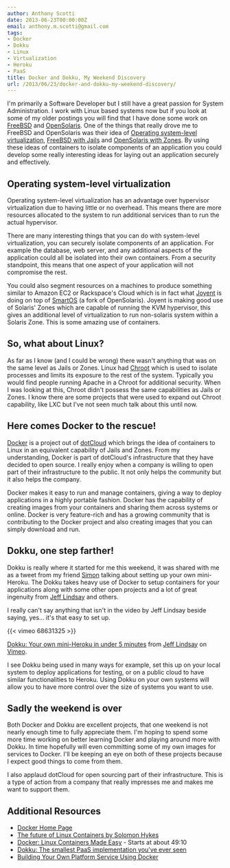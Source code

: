 ```yaml
---
author: Anthony Scotti
date: 2013-06-23T00:00:00Z
email: anthony.m.scotti@gmail.com
tags:
- Docker
- Dokku
- Linux
- Virtualization
- Heroku
- PaaS
title: Docker and Dokku, My Weekend Discovery
url: /2013/06/23/docker-and-dokku-my-weekend-discovery/
---
```


I'm primarily a Software Developer but I still have a great passion for System Administration. I work with Linux based systems now but if you look at some of my older postings you will find that I have done some work on [FreeBSD](http://www.freebsd.org) and [OpenSolaris](https://en.wikipedia.org/wiki/OpenSolaris). One of the things that really drove me to FreeBSD and OpenSolaris was their idea of [Operating system-level virtualization](http://en.wikipedia.org/wiki/Operating_system-level_virtualization), [FreeBSD with Jails](http://en.wikipedia.org/wiki/FreeBSD_jail) and [OpenSolaris with Zones](http://en.wikipedia.org/wiki/Solaris_Containers). By using these ideas of containers to isolate components of an application you could develop some really interesting ideas for laying out an application securely and effectively.

## Operating system-level virtualization

Operating system-level virtualization has an advantage over hypervisor virtualization due to having little or no overhead. This means there are more resources allocated to the system to run additional services than to run the actual hypervisor.

There are many interesting things that you can do with system-level virtualization, you can securely isolate components of an application. For example the database, web server, and any additional aspects of the application could all be isolated into their own containers. From a security standpoint, this means that one aspect of your application will not compromise the rest.

You could also segment resources on a machines to produce something similar to Amazon EC2 or Rackspace's Cloud which is in fact what [Joyent](http://joyent.com) is doing on top of [SmartOS](http://smartos.org/) (a fork of OpenSolaris). Joyent is making good use of Solaris' Zones which are capable of running the KVM hypervisor, this gives an additional level of virtualization to run non-solaris system within a Solaris Zone. This is some amazing use of containers.

## So, what about Linux?

As far as I know (and I could be wrong) there wasn't anything that was on the same level as Jails or Zones. Linux had [Chroot](https://en.wikipedia.org/wiki/Chroot) which is used to isolate processes and limits its exposure to the rest of the system. Typically you would find people running Apache in a Chroot for additional security. When I was looking at this, Chroot didn't possess the same capabilities as Jails or Zones. I know there are some projects that were used to expand out Chroot capability, like LXC but I've not seen much talk about this until now.

## Here comes Docker to the rescue!

[Docker](http://www.docker.io) is a project out of [dotCloud](https://www.dotcloud.com) which brings the idea of containers to Linux in an equivalent capability of Jails and Zones. From my understanding, Docker is part of dotCloud's infrastructure that they have decided to open source. I really enjoy when a company is willing to open part of their infrastructure to the public. It not only helps the community but it also helps the company.

Docker makes it easy to run and manage containers, giving a way to deploy applications in a highly portable fashion. Docker has the capability of creating images from your containers and sharing them across systems or online. Docker is very feature-rich and has a growing community that is contributing to the Docker project and also creating images that you can simply download and run.

## Dokku, one step farther!

Dokku is really where it started for me this weekend, it was shared with me as a tweet from my friend [Simon](http://newtriks.com/) talking about setting up your own mini-Heroku. The Dokku takes heavy use of Docker to setup containers for your applications along with some other open projects and a lot of great ingenuity from [Jeff Lindsay](https://twitter.com/progrium) and others.

I really can't say anything that isn't in the video by Jeff Lindsay beside saying, yes… it's that easy to set up.

{{< vimeo 68631325 >}}

[Dokku: Your own mini-Heroku in under 5 minutes](http://vimeo.com/68631325) from [Jeff Lindsay](http://vimeo.com/progrium) on [Vimeo](http://vimeo.com).

I see Dokku being used in many ways for example, set this up on your local system to deploy applications for testing, or on a public cloud to have similar functionalities to Heroku. Using Dokku on your own systems will allow you to have more control over the size of systems you want to use.

## Sadly the weekend is over

Both Docker and Dokku are excellent projects, that one weekend is not nearly enough time to fully appreciate them. I'm hoping to spend some more time working on better learning Docker and playing around more with Dokku. In time hopefully will even committing some of my own images for services to Docker. I'll be keeping an eye on both of these projects because I expect good things to come from them.

I also applaud dotCloud for open sourcing part of their infrastructure. This is a type of action from a company that really impresses me and makes me want to support them.

## Additional Resources
* [Docker Home Page](http://www.docker.io/)
* [The future of Linux Containers by Solomon Hykes](http://www.youtube.com/watch?v=9xciauwbsuo)
* [Docker: Linux Containers Made Easy](http://www.youtube.com/watch?v=fSQoDISuUec) - Starts at about 49:10
* [Dokku: The smallest PaaS implementation you've ever seen](http://progrium.com/blog/2013/06/19/dokku-the-smallest-paas-implementation-youve-ever-seen/)
* [Building Your Own Platform Service Using Docker](http://vimeo.com/67284401)
